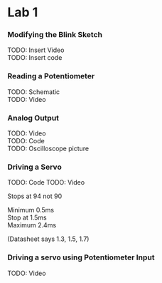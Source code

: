 # Lab 1

### Modifying the Blink Sketch

TODO: Insert Video \
TODO: Insert code

### Reading a Potentiometer

TODO: Schematic \
TODO: Video

### Analog Output

TODO: Video \
TODO: Code \
TODO: Oscilloscope picture

### Driving a Servo

TODO: Code
TODO: Video

Stops at 94 not 90

Minimum 0.5ms \
Stop at 1.5ms \
Maximum 2.4ms 

(Datasheet says 1.3, 1.5, 1.7)

### Driving a servo using Potentiometer Input

TODO: Video
